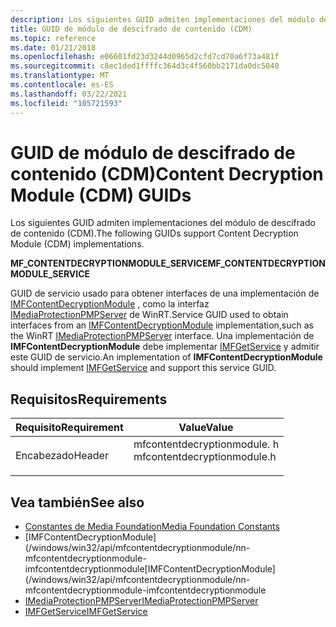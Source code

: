 ```yaml
---
description: Los siguientes GUID admiten implementaciones del módulo de descifrado de contenido (CDM).
title: GUID de módulo de descifrado de contenido (CDM)
ms.topic: reference
ms.date: 01/21/2018
ms.openlocfilehash: e06601fd23d3244d0965d2cfd7cd70a6f73a481f
ms.sourcegitcommit: c8ec1ded1ffffc364d3c4f560bb2171da0dc5040
ms.translationtype: MT
ms.contentlocale: es-ES
ms.lasthandoff: 03/22/2021
ms.locfileid: "105721593"
---
```

# <a name="content-decryption-module-cdm-guids"></a><span data-ttu-id="214b7-103">GUID de módulo de descifrado de contenido (CDM)</span><span class="sxs-lookup"><span data-stu-id="214b7-103">Content Decryption Module (CDM) GUIDs</span></span>

<span data-ttu-id="214b7-104">Los siguientes GUID admiten implementaciones del módulo de descifrado de contenido (CDM).</span><span class="sxs-lookup"><span data-stu-id="214b7-104">The following GUIDs support Content Decryption Module (CDM) implementations.</span></span>

<span data-ttu-id="214b7-105">**MF_CONTENTDECRYPTIONMODULE_SERVICE**</span><span class="sxs-lookup"><span data-stu-id="214b7-105">**MF_CONTENTDECRYPTIONMODULE_SERVICE**</span></span>

<span data-ttu-id="214b7-106">GUID de servicio usado para obtener interfaces de una implementación de [IMFContentDecryptionModule](/windows/win32/api/mfcontentdecryptionmodule/nn-mfcontentdecryptionmodule-imfcontentdecryptionmodule) , como la interfaz [IMediaProtectionPMPServer](/uwp/api/windows.media.protection.mediaprotectionpmpserver) de WinRT.</span><span class="sxs-lookup"><span data-stu-id="214b7-106">Service GUID used to obtain interfaces from an [IMFContentDecryptionModule](/windows/win32/api/mfcontentdecryptionmodule/nn-mfcontentdecryptionmodule-imfcontentdecryptionmodule) implementation,such as the WinRT [IMediaProtectionPMPServer](/uwp/api/windows.media.protection.mediaprotectionpmpserver) interface.</span></span> <span data-ttu-id="214b7-107">Una implementación de **IMFContentDecryptionModule** debe implementar [IMFGetService](/windows/win32/api/mfidl/nn-mfidl-imfgetservice) y admitir este GUID de servicio.</span><span class="sxs-lookup"><span data-stu-id="214b7-107">An implementation of **IMFContentDecryptionModule** should implement [IMFGetService](/windows/win32/api/mfidl/nn-mfidl-imfgetservice) and support this service GUID.</span></span>


## <a name="requirements"></a><span data-ttu-id="214b7-108">Requisitos</span><span class="sxs-lookup"><span data-stu-id="214b7-108">Requirements</span></span>



| <span data-ttu-id="214b7-109">Requisito</span><span class="sxs-lookup"><span data-stu-id="214b7-109">Requirement</span></span> | <span data-ttu-id="214b7-110">Value</span><span class="sxs-lookup"><span data-stu-id="214b7-110">Value</span></span> |
|-------------------|------------------------------------------------------------------------------------|
| <span data-ttu-id="214b7-111">Encabezado</span><span class="sxs-lookup"><span data-stu-id="214b7-111">Header</span></span><br/> | <dl> <span data-ttu-id="214b7-112"><dt>mfcontentdecryptionmodule. h</dt></span><span class="sxs-lookup"><span data-stu-id="214b7-112"><dt>mfcontentdecryptionmodule.h</dt></span></span> </dl> |



## <a name="see-also"></a><span data-ttu-id="214b7-113">Vea también</span><span class="sxs-lookup"><span data-stu-id="214b7-113">See also</span></span>



- [<span data-ttu-id="214b7-114">Constantes de Media Foundation</span><span class="sxs-lookup"><span data-stu-id="214b7-114">Media Foundation Constants</span></span>](media-foundation-constants.md)
- <span data-ttu-id="214b7-115">[IMFContentDecryptionModule] (/windows/win32/api/mfcontentdecryptionmodule/nn-mfcontentdecryptionmodule-imfcontentdecryptionmodule</span><span class="sxs-lookup"><span data-stu-id="214b7-115">[IMFContentDecryptionModule](/windows/win32/api/mfcontentdecryptionmodule/nn-mfcontentdecryptionmodule-imfcontentdecryptionmodule</span></span>
- [<span data-ttu-id="214b7-116">IMediaProtectionPMPServer</span><span class="sxs-lookup"><span data-stu-id="214b7-116">IMediaProtectionPMPServer</span></span>](/uwp/api/windows.media.protection.mediaprotectionpmpserver)
- [<span data-ttu-id="214b7-117">IMFGetService</span><span class="sxs-lookup"><span data-stu-id="214b7-117">IMFGetService</span></span>](/windows/win32/api/mfidl/nn-mfidl-imfgetservice)


 

 




